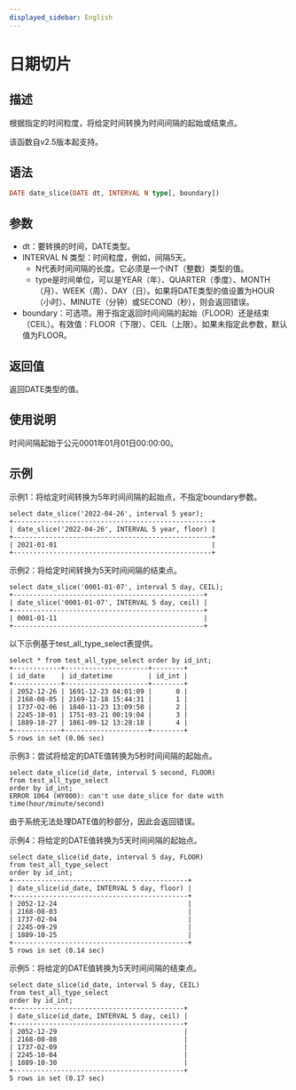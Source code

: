 ```yaml
---
displayed_sidebar: English
---
```


# 日期切片

## 描述

根据指定的时间粒度，将给定时间转换为时间间隔的起始或结束点。

该函数自v2.5版本起支持。

## 语法

```Haskell
DATE date_slice(DATE dt, INTERVAL N type[, boundary])
```

## 参数

- dt：要转换的时间，DATE类型。
- INTERVAL N 类型：时间粒度，例如，间隔5天。
  - N代表时间间隔的长度。它必须是一个INT（整数）类型的值。
  - type是时间单位，可以是YEAR（年）、QUARTER（季度）、MONTH（月）、WEEK（周）、DAY（日）。如果将DATE类型的值设置为HOUR（小时）、MINUTE（分钟）或SECOND（秒），则会返回错误。
- boundary：可选项。用于指定返回时间间隔的起始（FLOOR）还是结束（CEIL）。有效值：FLOOR（下限）、CEIL（上限）。如果未指定此参数，默认值为FLOOR。

## 返回值

返回DATE类型的值。

## 使用说明

时间间隔起始于公元0001年01月01日00:00:00。

## 示例

示例1：将给定时间转换为5年时间间隔的起始点，不指定boundary参数。

```Plaintext
select date_slice('2022-04-26', interval 5 year);
+--------------------------------------------------+
| date_slice('2022-04-26', INTERVAL 5 year, floor) |
+--------------------------------------------------+
| 2021-01-01                                       |
+--------------------------------------------------+
```

示例2：将给定时间转换为5天时间间隔的结束点。

```Plaintext
select date_slice('0001-01-07', interval 5 day, CEIL);
+------------------------------------------------+
| date_slice('0001-01-07', INTERVAL 5 day, ceil) |
+------------------------------------------------+
| 0001-01-11                                     |
+------------------------------------------------+
```

以下示例基于test_all_type_select表提供。

```Plaintext
select * from test_all_type_select order by id_int;
+------------+---------------------+--------+
| id_date    | id_datetime         | id_int |
+------------+---------------------+--------+
| 2052-12-26 | 1691-12-23 04:01:09 |      0 |
| 2168-08-05 | 2169-12-18 15:44:31 |      1 |
| 1737-02-06 | 1840-11-23 13:09:50 |      2 |
| 2245-10-01 | 1751-03-21 00:19:04 |      3 |
| 1889-10-27 | 1861-09-12 13:28:18 |      4 |
+------------+---------------------+--------+
5 rows in set (0.06 sec)
```

示例3：尝试将给定的DATE值转换为5秒时间间隔的起始点。

```Plaintext
select date_slice(id_date, interval 5 second, FLOOR)
from test_all_type_select
order by id_int;
ERROR 1064 (HY000): can't use date_slice for date with time(hour/minute/second)
```

由于系统无法处理DATE值的秒部分，因此会返回错误。

示例4：将给定的DATE值转换为5天时间间隔的起始点。

```Plaintext
select date_slice(id_date, interval 5 day, FLOOR)
from test_all_type_select
order by id_int;
+--------------------------------------------+
| date_slice(id_date, INTERVAL 5 day, floor) |
+--------------------------------------------+
| 2052-12-24                                 |
| 2168-08-03                                 |
| 1737-02-04                                 |
| 2245-09-29                                 |
| 1889-10-25                                 |
+--------------------------------------------+
5 rows in set (0.14 sec)
```

示例5：将给定的DATE值转换为5天时间间隔的结束点。

```Plaintext
select date_slice(id_date, interval 5 day, CEIL)
from test_all_type_select
order by id_int;
+-------------------------------------------+
| date_slice(id_date, INTERVAL 5 day, ceil) |
+-------------------------------------------+
| 2052-12-29                                |
| 2168-08-08                                |
| 1737-02-09                                |
| 2245-10-04                                |
| 1889-10-30                                |
+-------------------------------------------+
5 rows in set (0.17 sec)
```
